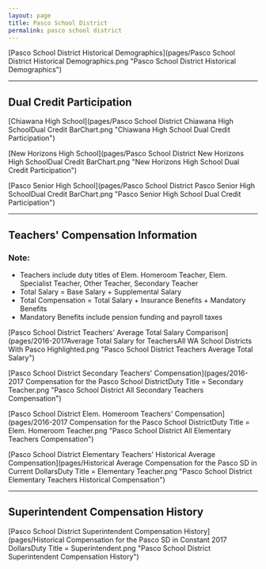 ```yaml
---
layout: page
title: Pasco School District
permalink: pasco school district
---
```



[Pasco School District Historical Demographics](pages/Pasco School District Historical Demographics.png "Pasco School District Historical Demographics")

___

## Dual Credit Participation

[Chiawana High School](pages/Pasco School District Chiawana High SchoolDual Credit BarChart.png "Chiawana High School Dual Credit Participation")

[New Horizons High School](pages/Pasco School District New Horizons High SchoolDual Credit BarChart.png "New Horizons High School Dual Credit Participation")

[Pasco Senior High School](pages/Pasco School District Pasco Senior High SchoolDual Credit BarChart.png "Pasco Senior High School Dual Credit Participation")


___

## Teachers' Compensation Information
### Note:
- Teachers include duty titles of Elem. Homeroom Teacher, Elem. Specialist Teacher, Other Teacher, Secondary Teacher
- Total Salary = Base Salary + Supplemental Salary
- Total Compensation = Total Salary + Insurance Benefits + Mandatory Benefits
- Mandatory Benefits include pension funding and payroll taxes

[Pasco School District Teachers' Average Total Salary Comparison](pages/2016-2017Average Total Salary for TeachersAll WA School Districts With Pasco Highlighted.png "Pasco School District Teachers Average Total Salary")

[Pasco School District Secondary Teachers' Compensation](pages/2016-2017 Compensation for the Pasco School DistrictDuty Title = Secondary Teacher.png "Pasco School District All Secondary Teachers Compensation")

[Pasco School District Elem. Homeroom Teachers' Compensation](pages/2016-2017 Compensation for the Pasco School DistrictDuty Title = Elem. Homeroom Teacher.png "Pasco School District All Elementary Teachers Compensation")

[Pasco School District Elementary Teachers' Historical Average Compensation](pages/Historical Average Compensation for the Pasco SD in Current DollarsDuty Title = Elementary Teacher.png "Pasco School District Elementary Teachers Historical Compensation")


___

## Superintendent Compensation History

[Pasco School District Superintendent Compensation History](pages/Historical Compensation for the Pasco SD in Constant 2017 DollarsDuty Title = Superintendent.png "Pasco School District Superintendent Compensation History")

